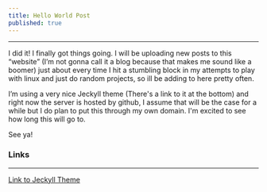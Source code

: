 ```yaml
---
title: Hello World Post
published: true
---
```

---

I did it! I finally got things going. I will be uploading new posts to this “website” (I’m not gonna call it a blog because that makes me sound like a boomer) just about every time I hit a stumbling block in my attempts to play with linux and just do random projects, so ill be adding to here pretty often.

I’m using a very nice Jeckyll theme (There's a link to it at the bottom) and right now the server is hosted by github, I assume that will be the case for a while but I do plan to put this through my own domain. I'm excited to see how long this will go to. 

See ya!



### Links
---

[Link to Jeckyll Theme](http://jekyllthemes.org/themes/hacker-blog/)

